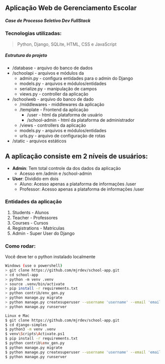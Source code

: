 ## Aplicação Web de Gerenciamento Escolar
##### Case de Processo Seletivo Dev FullStack
### Tecnologias utilizadas:
> Python, Django, SQLite, HTML, CSS e JavaScript

##### Estrutura do projeto
 * /database  - arquivo do banco de dados
 * /schoolapi - arquivos e módulos da 
    * admin.py - configura entidades para o admin do Django
    * models.py - arquivos e módulos/entidades
    * serialize.py - manipulação de campos
    * views.py - controller da aplicação
 * /schoolweb   - arquivo do banco de dado
    * /middlewares - middlewares da aplicação
    * /template - Frontend da aplicação
      * /user - html da plataforma de usuário
      * /school-admin - html da plataforma de administrador
    * /views - controllers da aplicação
    * models.py - arquivos e módulos/entidades
    * urls.py - arquivo de configuração de rotas
 * /static   - arquivos estáticos


## A aplicação consiste em 2 níveis de usuários:
  * __Admin__: Tem total controle da dos dados da aplicação
    * Acesso em /admin e  /school-admin
  * __User__: Dividido em dois
    * Aluno: Acesso apenas a plataforma de informações /user
    * Professor: Acesso apenas a plataforma de informações /user

### Entidades da aplicação
  1. Students - Alunos
  1. Teacher - Professores
  1. Courses - Cursos
  1. Registrations - Matriculas
  1. Admin - Super User do Django
### Como rodar:
Você deve ter o python instalado localmente
```bash
Windows (use o powershell)
> git clone https://github.com/mjrdev/school-app.git
> cd school-app
> python -m venv .venv
> source .venv/bin/activate
> pip install -r requirements.txt
> python contrib/env_gen.py
> python manage.py migrate
> python manage.py createsuperuser --username 'username' --email 'email'
> python manage.py runserver
```
```bash
Linux e Mac
$ git clone https://github.com/mjrdev/school-app.git
$ cd django-simples
$ python3 -m venv .venv
$ venv\Scripts\Activate.ps1
$ pip install -r requirements.txt
$ python contrib\env_gen.py
$ python manage.py migrate
$ python manage.py createsuperuser --username 'username' --email 'email'
$ python manage.py runserver
```
